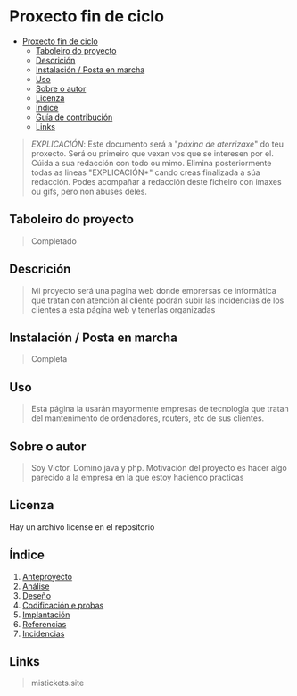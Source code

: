 # Proxecto fin de ciclo

- [Proxecto fin de ciclo](#proxecto-fin-de-ciclo)
  - [Taboleiro do proyecto](#taboleiro-do-proyecto)
  - [Descrición](#descrición)
  - [Instalación / Posta en marcha](#instalación--posta-en-marcha)
  - [Uso](#uso)
  - [Sobre o autor](#sobre-o-autor)
  - [Licenza](#licenza)
  - [Índice](#índice)
  - [Guía de contribución](#guía-de-contribución)
  - [Links](#links)

> *EXPLICACIÓN*: Este documento será a "*páxina de aterrizaxe*" do teu proxecto. Será ou primeiro que vexan vos que se interesen por el. Cúida a sua redacción con todo ou mimo. Elimina posteriormente todas as lineas "EXPLICACIÓN*" cando creas finalizada a súa redacción.
> Podes acompañar á redacción deste ficheiro con imaxes ou gifs, pero non abuses deles.

## Taboleiro do proyecto

>Completado

## Descrición

> Mi proyecto será una pagina web donde emprersas de informática que tratan con atención al cliente podrán subir las incidencias de los clientes a esta página web y tenerlas organizadas


## Instalación / Posta en marcha

> Completa


## Uso

> Esta página la usarán mayormente empresas de tecnología que tratan del mantenimento de ordenadores, routers, etc de sus clientes. 


## Sobre o autor

>Soy Victor. Domino java y php. Motivación del proyecto es hacer algo parecido a la empresa en la que estoy haciendo practicas

## Licenza

Hay un archivo license en el repositorio

## Índice



1. [Anteproyecto](doc/templates/1_Anteproxecto.md)
2. [Análise](doc/templates/2_Analise.md)
3. [Deseño](doc/templates/3_Deseño.md)
4. [Codificación e probas](doc/templates/4_Codificacion_e_probas.md)
5. [Implantación](doc/templates/5_Implantación.md)
6. [Referencias](doc/templates/6_Referencias.md)
7. [Incidencias](doc/templates/7_Incidencias.md)



## Links

>mistickets.site
